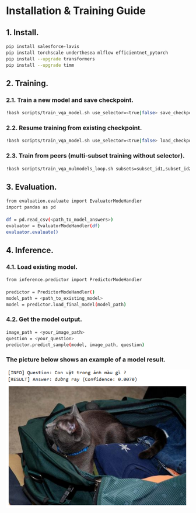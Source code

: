 # Installation & Training Guide
## 1. Install.
```bash
pip install salesforce-lavis
pip install torchscale underthesea mlflow efficientnet_pytorch
pip install --upgrade transformers
pip install --upgrade timm
```
## 2. Training.
### 2.1. Train a new model and save checkpoint.
```bash
!bash scripts/train_vqa_model.sh use_selector=<true|false> save_checkpoint_path=<path>
```
### 2.2. Resume training from existing checkpoint.
```bash
!bash scripts/train_vqa_model.sh use_selector=<true|false> load_checkpoint_path=<path>
```
### 2.3. Train from peers (multi-subset training without selector).
```bash
!bash scripts/train_vqa_mulmodels_loop.sh subsets=subset_id1,subset_id2,...
```
## 3. Evaluation.
```bash
from evaluation.evaluate import EvaluatorModeHandler
import pandas as pd

df = pd.read_csv(<path_to_model_answers>)
evaluator = EvaluatorModeHandler(df)
evaluator.evaluate()
```
## 4. Inference.
### 4.1. Load existing model.
```bash
from inference.predictor import PredictorModeHandler

predictor = PredictorModeHandler()
model_path = <path_to_existing_model>
model = predictor.load_final_model(model_path)
```
### 4.2. Get the model output.
```bash
image_path = <your_image_path>
question = <your_question>
predictor.predict_sample(model, image_path, question)
```
### The picture below shows an example of a model result.
![Sample Result](example/example.png)